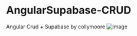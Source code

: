 # AngularSupabase-CRUD

Angular Crud + Supabase by collymoore
![image](https://github.com/collym97/AngularSupabase-CRUD/assets/68247899/d496f348-641c-4cee-ad61-1a31b806c1e4)
